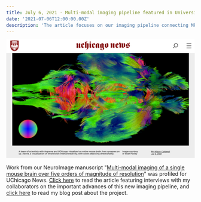 ```yaml
---
title: July 6, 2021 - Multi-modal imaging pipeline featured in University of Chicago news
date: '2021-07-06T12:00:00.00Z'
description: 'The article focuses on our imaging pipeline connecting MRI to electron microscopy in the same sample using synchrotron microCT.'
---
```


[![](screenshot.png)](https://news.uchicago.edu/story/researchers-image-entire-mouse-brain-first-time?utm_source=dlvr.it&utm_medium=twitter)

Work from our NeuroImage manuscript "[Multi-modal imaging of a single mouse
brain over five orders of magnitude of
resolution](https://www.sciencedirect.com/science/article/pii/S1053811921005279?via%3Dihub)"
was profiled for UChicago News. [Click
here](https://news.uchicago.edu/story/researchers-image-entire-mouse-brain-first-time?utm_source=dlvr.it&utm_medium=twitter)
to read the article featuring interviews with my collaborators on the important
advances of this new imaging pipeline, and [click
here](/news/imaging-pipeline-paper/) to read my blog post about the project.
